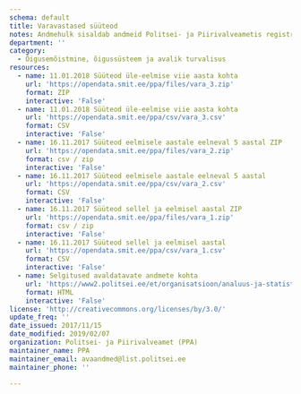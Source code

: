 ```yaml
---
schema: default
title: Varavastased süüteod
notes: Andmehulk sisaldab andmeid Politsei- ja Piirivalveametis registreeritud varavastaste süütegude kohta. Avaldatavate andmete täpsemale kirjeldusele on viidatud täiendavate linkide all.
department: ''
category:
  - Õigusemõistmine, õigussüsteem ja avalik turvalisus
resources:
  - name: 11.01.2018 Süüteod üle-eelmise viie aasta kohta
    url: 'https://opendata.smit.ee/ppa/files/vara_3.zip'
    format: ZIP
    interactive: 'False'
  - name: 11.01.2018 Süüteod üle-eelmise viie aasta kohta
    url: 'https://opendata.smit.ee/ppa/csv/vara_3.csv'
    format: CSV
    interactive: 'False'
  - name: 16.11.2017 Süüteod eelmisele aastale eelneval 5 aastal ZIP
    url: 'https://opendata.smit.ee/ppa/files/vara_2.zip'
    format: csv / zip
    interactive: 'False'
  - name: 16.11.2017 Süüteod eelmisele aastale eelneval 5 aastal
    url: 'https://opendata.smit.ee/ppa/csv/vara_2.csv'
    format: CSV
    interactive: 'False'
  - name: 16.11.2017 Süüteod sellel ja eelmisel aastal ZIP
    url: 'https://opendata.smit.ee/ppa/files/vara_1.zip'
    format: csv / zip
    interactive: 'False'
  - name: 16.11.2017 Süüteod sellel ja eelmisel aastal
    url: 'https://opendata.smit.ee/ppa/csv/vara_1.csv'
    format: CSV
    interactive: 'False'
  - name: Selgitused avaldatavate andmete kohta
    url: 'https://www2.politsei.ee/et/organisatsioon/analuus-ja-statistika/avaandmed.dot'
    format: HTML
    interactive: 'False'
license: 'http://creativecommons.org/licenses/by/3.0/'
update_freq: ''
date_issued: 2017/11/15
date_modified: 2019/02/07
organization: Politsei- ja Piirivalveamet (PPA)
maintainer_name: PPA
maintainer_email: avaandmed@list.politsei.ee
maintainer_phone: ''

---
```


